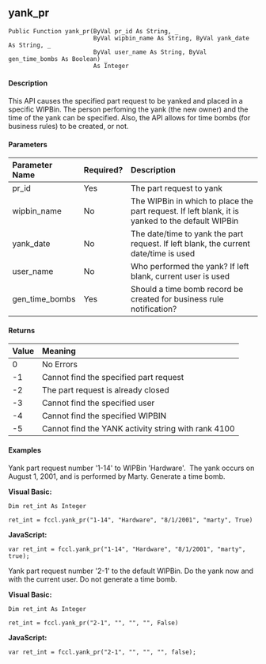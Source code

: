 yank_pr
-------

```
Public Function yank_pr(ByVal pr_id As String, _
                        ByVal wipbin_name As String, ByVal yank_date As String, _
                        ByVal user_name As String, ByVal gen_time_bombs As Boolean) _
                        As Integer
```

#### Description

This API causes the specified part request to be yanked and placed in a specific WIPBin. The person perfoming the yank (the new owner) and the time of the yank can be specified. Also, the API allows for time bombs (for business rules) to be created, or not.

#### Parameters

| Parameter Name | Required? | Description |
|:--- |:--- |:--- |
| pr_id | Yes | The part request to yank |
| wipbin_name | No | The WIPBin in which to place the part request. If left blank, it is yanked to the default WIPBin |
| yank_date | No | The date/time to yank the part request. If left blank, the current date/time is used |
| user_name | No | Who performed the yank? If left blank, current user is used |
| gen_time_bombs | Yes | Should a time bomb record be created for business rule notification? |

#### Returns

| Value | Meaning |
|:--- |:--- |
| 0 | No Errors |
| -1 | Cannot find the specified part request |
| -2 | The part request is already closed |
| -3 | Cannot find the specified user |
| -4 | Cannot find the specified WIPBIN |
| -5 | Cannot find the YANK activity string with rank 4100 |

#### Examples

Yank part request number '1-14' to WIPBin 'Hardware'.  The yank occurs on August 1, 2001, and is performed by Marty. Generate a time bomb.

**Visual Basic:**
```
Dim ret_int As Integer

ret_int = fccl.yank_pr("1-14", "Hardware", "8/1/2001", "marty", True)
```

**JavaScript:**
```
var ret_int = fccl.yank_pr("1-14", "Hardware", "8/1/2001", "marty", true);
```

Yank part request number '2-1' to the default WIPBin. Do the yank now and with the current user. Do not generate a time bomb.

**Visual Basic:**
```
Dim ret_int As Integer

ret_int = fccl.yank_pr("2-1", "", "", "", False)
```

**JavaScript:**
```
var ret_int = fccl.yank_pr("2-1", "", "", "", false);
```